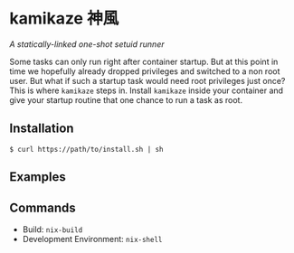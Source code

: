 # kamikaze 神風
_A statically-linked one-shot setuid runner_

Some tasks can only run right after container startup. But at this point in time we hopefully already dropped privileges
and switched to a non root user. But what if such a startup task would need root privileges just once? This is where `kamikaze`
steps in. Install `kamikaze` inside your container and give your startup routine that one chance to run a task as root.

## Installation

```
$ curl https://path/to/install.sh | sh
```

## Examples

## Commands

* Build: `nix-build`
* Development Environment: `nix-shell`
